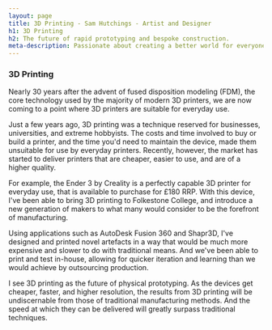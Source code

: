 ```yaml
---
layout: page
title: 3D Printing - Sam Hutchings - Artist and Designer
h1: 3D Printing
h2: The future of rapid prototyping and bespoke construction.
meta-description: Passionate about creating a better world for everyone, through making great experiences. Open to opportunities.
---
```


<section class="mainContent">
  <div class="container">
    <h3>3D Printing</h3>
    <p>Nearly 30 years after the advent of fused disposition modeling (FDM), the core technology used by the majority of modern 3D printers, we are now coming to a point where 3D printers are suitable for everyday use.</p>
    <p>Just a few years ago, 3D printing was a technique reserved for businesses, universities, and extreme hobbyists. The costs and time involved to buy or build a printer, and the time you'd need to maintain the device, made them unsuitable for use by everyday printers. Recently, however, the market has started to deliver printers that are cheaper, easier to use, and are of a higher quality.</p>
    <p>For example, the Ender 3 by Creality is a perfectly capable 3D printer for everyday use, that is available to purchase for £180 RRP. With this device, I've been able to bring 3D printing to Folkestone College, and introduce a new generation of makers to what many would consider to be the forefront of manufacturing.</p>
    <p>Using applications such as AutoDesk Fusion 360 and Shapr3D, I've designed and printed novel artefacts in a way that would be much more expensive and slower to do with traditional means. And we've been able to print and test in-house, allowing for quicker iteration and learning than we would achieve by outsourcing production.</p>
    <p>I see 3D printing as the future of physical prototyping. As the devices get cheaper, faster, and higher resolution, the results from 3D printing will be undiscernable from those of traditional manufacturing methods. And the speed at which they can be delivered will greatly surpass traditional techniques.</p>
  </div>
</section>
<!-- <section id="s-relatedProjects">
  <div class="container" id="c-relatedProjects">
    <h3>Related Projects</h3>
    <ul>
      {% for post in site.projects %}
       {% if post.tags contains '3dprinting' %}
        <li>
          <a href="{{ post.url }}">{{ post.title }}</a>
        </li>
        {% endif %}
      {% endfor %}
    </ul>
  </div>
</section>
<section id="s-relatedWriting">
  <div class="container" id="c-relatedWriting">
    <h3>Related Writing</h3>
  </div> -->
</section>
